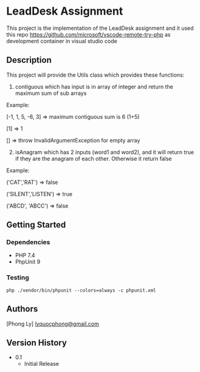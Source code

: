 # LeadDesk Assignment

This project is the implementation of the LeadDesk assignment and it used this repo https://github.com/microsoft/vscode-remote-try-php as development container in visual studio code

## Description

This project will provide the Utils class which provides these functions:

1. contiguous which has input is in array of integer and return the maximum sum of sub arrays

Example: 

[-1, 1, 5, -6, 3] => maximum contiguous sum is 6 (1+5)

[1] => 1

[] => throw InvalidArgumentException for empty array

2. isAnagram which has 2 inputs (word1 and word2), and it will return true if they are the anagram of each other. Otherwise it return false

Example:

('CAT','RAT') => false

('SILENT','LISTEN') => true

('ABCD', 'ABCC') => false

## Getting Started


### Dependencies

* PHP 7.4
* PhpUnit 9

### Testing

```
php ./vendor/bin/phpunit --colors=always -c phpunit.xml 
```

## Authors
[Phong Ly] <lyquocphong@gmail.com>

## Version History

* 0.1
    * Initial Release